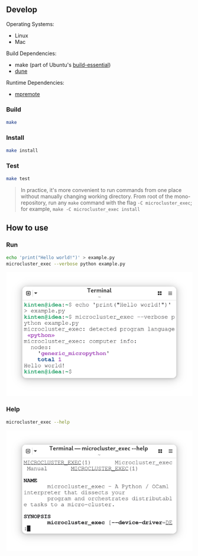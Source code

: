 ## Develop

Operating Systems:
- Linux
- Mac

Build Dependencies:
- make (part of Ubuntu's [build-essential](https://launchpad.net/ubuntu/+source/build-essential))
- [dune](https://dune.build/install)

Runtime Dependencies:
- [mpremote](https://pypi.org/project/mpremote/)

### Build

```sh
make
```

### Install

```sh
make install
```

### Test

```sh
make test
```

> In practice, it's more convenient to run commands from one place without manually changing working directory. From root of the mono-repository, run any `make` command with the flag `-C microcluster_exec`; for example, `make -C microcluster_exec install`

## How to use

### Run

```sh
echo 'print("Hello world!")' > example.py
microcluster_exec --verbose python example.py
```

<p align="center">
  <img src="./doc/wincap_run.png" />
</p>

### Help

```sh
microcluster_exec --help
```

<p align="center">
  <img src="./doc/wincap_man.png" />
</p>
